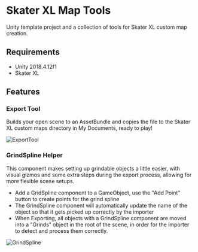 # Skater XL Map Tools
Unity template project and a collection of tools for Skater XL custom map creation.

## Requirements
* Unity 2018.4.12f1
* Skater XL

## Features
### Export Tool
Builds your open scene to an AssetBundle and copies the file to the Skater XL custom maps directory in My Documents, ready to play! 

![ExportTool](https://i.imgur.com/afqJXVK.jpg)

###  GrindSpline Helper
This component makes setting up grindable objects a little easier, with visual gizmos and some extra steps during the export process, allowing for more flexible scene setups. 

* Add a GridSpline component to a GameObject, use the "Add Point" button to create points for the grind spline
* The GrindSpline component will automatically update the name of the object so that it gets picked up correctly by the importer
* When Exporting, all objects with a GrindSpline component are moved into a "Grinds" object in the root of the scene, in order for the importer to detect and process them correctly.

![GrindSpline](https://i.imgur.com/XuoMo8H.jpg)
